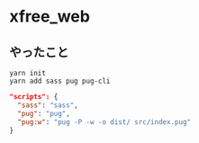 # xfree_web

## やったこと

```shell
yarn init
yarn add sass pug pug-cli
```

```json
"scripts": {
  "sass": "sass",
  "pug": "pug",
  "pug:w": "pug -P -w -o dist/ src/index.pug"
}
```
